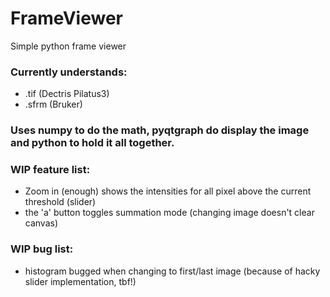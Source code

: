 # FrameViewer
Simple python frame viewer

### Currently understands:
 - .tif (Dectris Pilatus3)
 - .sfrm (Bruker)

### Uses numpy to do the math, pyqtgraph do display the image and python to hold it all together.

### WIP feature list:
 - Zoom in (enough) shows the intensities for all pixel above the current threshold (slider)
 - the 'a' button toggles summation mode (changing image doesn't clear canvas)
 
### WIP bug list:
 - histogram bugged when changing to first/last image (because of hacky slider implementation, tbf!)

